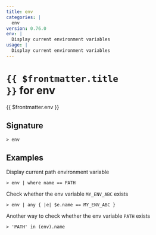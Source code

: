 ```yaml
---
title: env
categories: |
  env
version: 0.76.0
env: |
  Display current environment variables
usage: |
  Display current environment variables
---
```


# <code>{{ $frontmatter.title }}</code> for env

<div class='command-title'>{{ $frontmatter.env }}</div>

## Signature

```> env ```

## Examples

Display current path environment variable
```shell
> env | where name == PATH
```

Check whether the env variable `MY_ENV_ABC` exists
```shell
> env | any { |e| $e.name == MY_ENV_ABC }
```

Another way to check whether the env variable `PATH` exists
```shell
> 'PATH' in (env).name
```
